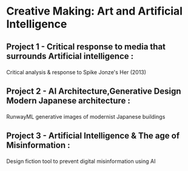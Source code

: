 # Creative Making: Art and Artificial Intelligence

## <p> Project 1 - Critical response to media that surrounds Artificial intelligence :
  
  Critical analysis & response to Spike Jonze's Her (2013) 
</p>


## <p> Project 2 - AI Architecture,Generative Design Modern Japanese architecture : 
RunwayML generative images of modernist Japanese buildings
</p>
  

## <p> Project 3 - Artificial Intelligence & The age of Misinformation : 
  
  Design fiction tool to prevent digital misinformation using AI

</p>
